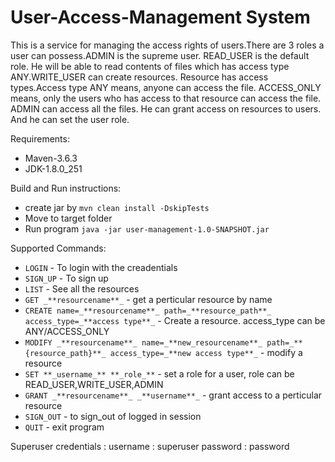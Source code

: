 # User-Access-Management System

This is a service for managing the access rights of users.There are 3 roles a user can possess.ADMIN is the supreme user.
READ_USER is the default role. He will be able to read contents of files which has access type ANY.WRITE_USER can create resources.
Resource has access types.Access type ANY means, anyone can access the file. ACCESS_ONLY means, only the users who has access to that resource can access the file.
ADMIN can access all the files. He can grant access on resources to users. And he can set the user role.

Requirements:
* Maven-3.6.3
* JDK-1.8.0_251

Build and Run instructions:
* create jar by `mvn clean install -DskipTests`
* Move to target folder
* Run program `java -jar user-management-1.0-SNAPSHOT.jar`


Supported Commands:
* `LOGIN`                                                                                                              - To login with the creadentials
* `SIGN_UP`                                                                                                            - To sign up 
* `LIST`                                                                                                               - See all the resources
* `GET _**resourcename**_`                                                                                             - get a perticular resource by name
* `CREATE name=_**resourcename**_ path=_**resource_path**_ access_type=_**access type**_`                              - Create a resource. access_type can be ANY/ACCESS_ONLY
* `MODIFY _**resourcename**_ name=_**new_resourcename**_ path=_**{resource_path}**_ access_type=_**new access type**_` - modify a resource
* `SET **_username_** **_role_**`                                                                                      - set a role for a user, role can be READ_USER,WRITE_USER,ADMIN
* `GRANT _**resourcename**_ _**username**_`                                                                            - grant access to a perticular resource
* `SIGN_OUT`                                                                                                           - to sign_out of logged in session
* `QUIT`                                                                                                               - exit program

Superuser credentials :
username : superuser
password : password